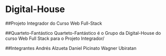 # Digital-House

##Projeto Integrador do Curso Web Full-Stack

##Quarteto-Fantástico
Quarteto-Fantástico é o Grupo da Digital-House do curso Web Full Stack para o Projeto Integrador/

##Integrantes
Andrés Alzueta
Daniel Picinato
Wagner
Ubiratan
